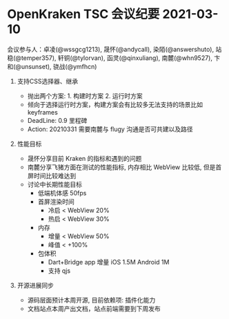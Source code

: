  # OpenKraken TSC 会议纪要 2021-03-10
 
会议参与人：卓凌(@wssgcg1213), 晟怀(@andycall), 染陌(@answershuto), 站稳(@temper357), 轩铜(@tylorvan), 函灵(@qinxuliang), 南麓(@whn9527), 卞和(@unsunset), 骁战(@ymfhcn)

1. 支持CSS选择器、继承
    - 抛出两个方案: 1. 构建时方案 2. 运行时方案 
    - 倾向于选择运行时方案，构建方案会有比较多无法支持的场景比如 keyframes
    - DeadLine: 0.9 里程碑
    - Action: 20210331 需要南麓与 flugy 沟通是否可共建以及路径

2. 性能目标
    - 晟怀分享目前 Kraken 的指标和遇到的问题
    - 南麓分享飞猪方面在测试的性能指标, 内存相比 WebView 比较低, 但是首屏时间比较难达到
    - 讨论中长期性能目标
        - 低端机体感 50fps
      - 首屏渲染时间
        - 冷启 < WebView 20%
        - 热启 < WebView 30%
      - 内存
        - 增量 < WebView 50%
        - 峰值 < +100%
      - 包体积
        - Dart+Bridge app 增量 iOS 1.5M Android 1M
        - 支持 qjs

3. 开源进展同步
   - 源码层面预计本周开源, 目前依赖项: 插件化能力
   - 文档站点本周产出文档，站点前端需要到下周发布
